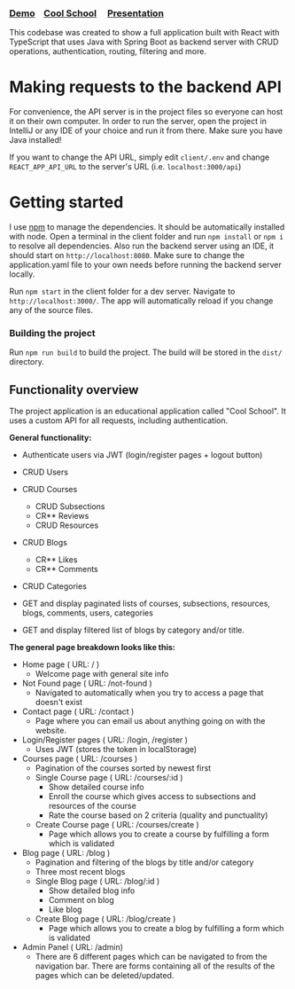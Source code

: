 ### [Demo](https://cool-school-19352.web.app/)&nbsp;&nbsp;&nbsp;&nbsp;[Cool School](https://github.com/Gin-n-Tonicc/Cool-School)&nbsp;&nbsp;&nbsp;&nbsp; [Presentation](https://www.canva.com/design/DAF6t7RobJc/BQxZcX03JqcYA-PWatBdbg/view)

This codebase was created to show a full application built with React with TypeScript that uses Java with Spring Boot as backend server with CRUD operations, authentication, routing, filtering and more.

# Making requests to the backend API

For convenience, the API server is in the project files so everyone can host it on their own computer. In order to run the server, open the project in IntelliJ or any IDE of your choice and run it from there. Make sure you have Java installed!

If you want to change the API URL, simply edit `client/.env` and change `REACT_APP_API_URL` to the server's URL (i.e. `localhost:3000/api`)

# Getting started

I use [npm](https://www.npmjs.com/) to manage the dependencies. It should be automatically installed with node. Open a terminal in the client folder and run `npm install` or `npm i` to resolve all dependencies.
Also run the backend server using an IDE, it should start on `http://localhost:8080`. Make sure to change the application.yaml file to your own needs before running the backend server locally.

Run `npm start` in the client folder for a dev server. Navigate to `http://localhost:3000/`. The app will automatically reload if you change any of the source files.

### Building the project

Run `npm run build` to build the project. The build will be stored in the `dist/` directory.

## Functionality overview

The project application is an educational application called "Cool School". It uses a custom API for all requests, including authentication.

**General functionality:**

- Authenticate users via JWT (login/register pages + logout button)
- CRUD Users
- CRUD Courses
  - CRUD Subsections
  - CR\*\* Reviews
  - CRUD Resources
- CRUD Blogs
  - CR\*\* Likes
  - CR\*\* Comments 
- CRUD Categories
  
- GET and display paginated lists of courses, subsections, resources, blogs, comments, users, categories
- GET and display filtered list of blogs by category and/or title.

**The general page breakdown looks like this:**

- Home page ( URL: / )
  - Welcome page with general site info
- Not Found page ( URL: /not-found )
  - Navigated to automatically when you try to access a page that doesn't exist
- Contact page ( URL: /contact )
  - Page where you can email us about anything going on with the website.
- Login/Register pages ( URL: /login, /register )
  - Uses JWT (stores the token in localStorage)
- Courses page ( URL: /courses )
  - Pagination of the courses sorted by newest first
  - Single Course page ( URL: /courses/:id )
     - Show detailed course info
     - Enroll the course which gives access to subsections and resources of the course
     - Rate the course based on 2 criteria (quality and punctuality)
  - Create Course page ( URL: /courses/create )
     - Page which allows you to create a course by fulfilling a form which is validated
- Blog page ( URL: /blog )
  - Pagination and filtering of the blogs by title and/or category
  - Three most recent blogs
  - Single Blog page ( URL: /blog/:id )
     - Show detailed blog info
     - Comment on blog
     - Like blog
  - Create Blog page ( URL: /blog/create )
     - Page which allows you to create a blog by fulfilling a form which is validated
- Admin Panel ( URL: /admin)
  - There are 6 different pages which can be navigated to from the navigation bar. There are forms containing all of the results of the pages which can be deleted/updated.
